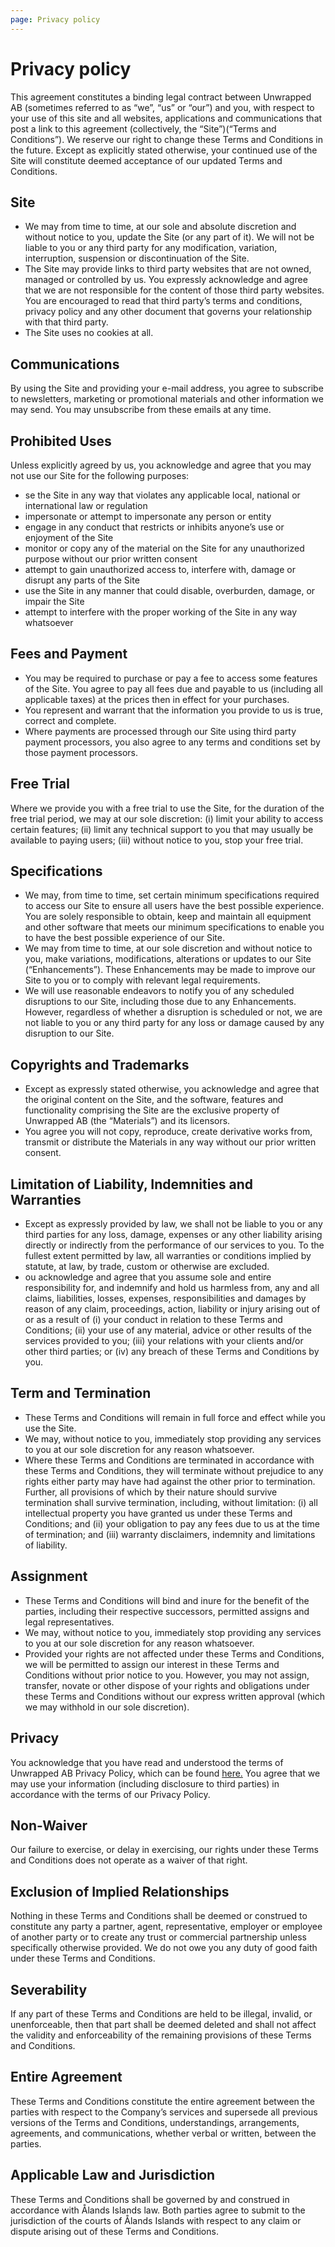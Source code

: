 ```yaml
---
page: Privacy policy
---
```


# Privacy policy
This agreement constitutes a binding legal contract between Unwrapped AB (sometimes referred to as “we”, “us” or “our”) and you, with respect to your use of this site and all websites, applications and communications that post a link to this agreement (collectively, the “Site”)(“Terms and Conditions”). We reserve our right to change these Terms and Conditions in the future. Except as explicitly stated otherwise, your continued use of the Site will constitute deemed acceptance of our updated Terms and Conditions.

Site
----

*   We may from time to time, at our sole and absolute discretion and without notice to you, update the Site (or any part of it). We will not be liable to you or any third party for any modification, variation, interruption, suspension or discontinuation of the Site.
*   The Site may provide links to third party websites that are not owned, managed or controlled by us. You expressly acknowledge and agree that we are not responsible for the content of those third party websites. You are encouraged to read that third party’s terms and conditions, privacy policy and any other document that governs your relationship with that third party.
*   The Site uses no cookies at all.

Communications
--------------

By using the Site and providing your e-mail address, you agree to subscribe to newsletters, marketing or promotional materials and other information we may send. You may unsubscribe from these emails at any time.

Prohibited Uses
---------------

Unless explicitly agreed by us, you acknowledge and agree that you may not use our Site for the following purposes:

*   se the Site in any way that violates any applicable local, national or international law or regulation
*   impersonate or attempt to impersonate any person or entity
*   engage in any conduct that restricts or inhibits anyone’s use or enjoyment of the Site
*   monitor or copy any of the material on the Site for any unauthorized purpose without our prior written consent
*   attempt to gain unauthorized access to, interfere with, damage or disrupt any parts of the Site
*   use the Site in any manner that could disable, overburden, damage, or impair the Site
*   attempt to interfere with the proper working of the Site in any way whatsoever

Fees and Payment
----------------

*   You may be required to purchase or pay a fee to access some features of the Site. You agree to pay all fees due and payable to us (including all applicable taxes) at the prices then in effect for your purchases.
*   You represent and warrant that the information you provide to us is true, correct and complete.
*   Where payments are processed through our Site using third party payment processors, you also agree to any terms and conditions set by those payment processors.

Free Trial
----------

Where we provide you with a free trial to use the Site, for the duration of the free trial period, we may at our sole discretion: (i) limit your ability to access certain features; (ii) limit any technical support to you that may usually be available to paying users; (iii) without notice to you, stop your free trial.

Specifications
--------------

*   We may, from time to time, set certain minimum specifications required to access our Site to ensure all users have the best possible experience. You are solely responsible to obtain, keep and maintain all equipment and other software that meets our minimum specifications to enable you to have the best possible experience of our Site.
*   We may from time to time, at our sole discretion and without notice to you, make variations, modifications, alterations or updates to our Site (“Enhancements”). These Enhancements may be made to improve our Site to you or to comply with relevant legal requirements.
*   We will use reasonable endeavors to notify you of any scheduled disruptions to our Site, including those due to any Enhancements. However, regardless of whether a disruption is scheduled or not, we are not liable to you or any third party for any loss or damage caused by any disruption to our Site.

Copyrights and Trademarks
-------------------------

*   Except as expressly stated otherwise, you acknowledge and agree that the original content on the Site, and the software, features and functionality comprising the Site are the exclusive property of Unwrapped AB (the “Materials”) and its licensors.
*   You agree you will not copy, reproduce, create derivative works from, transmit or distribute the Materials in any way without our prior written consent.

Limitation of Liability, Indemnities and Warranties
---------------------------------------------------

*   Except as expressly provided by law, we shall not be liable to you or any third parties for any loss, damage, expenses or any other liability arising directly or indirectly from the performance of our services to you. To the fullest extent permitted by law, all warranties or conditions implied by statute, at law, by trade, custom or otherwise are excluded.
*   ou acknowledge and agree that you assume sole and entire responsibility for, and indemnify and hold us harmless from, any and all claims, liabilities, losses, expenses, responsibilities and damages by reason of any claim, proceedings, action, liability or injury arising out of or as a result of (i) your conduct in relation to these Terms and Conditions; (ii) your use of any material, advice or other results of the services provided to you; (iii) your relations with your clients and/or other third parties; or (iv) any breach of these Terms and Conditions by you.

Term and Termination
--------------------

*   These Terms and Conditions will remain in full force and effect while you use the Site.
*   We may, without notice to you, immediately stop providing any services to you at our sole discretion for any reason whatsoever.
*   Where these Terms and Conditions are terminated in accordance with these Terms and Conditions, they will terminate without prejudice to any rights either party may have had against the other prior to termination. Further, all provisions of which by their nature should survive termination shall survive termination, including, without limitation: (i) all intellectual property you have granted us under these Terms and Conditions; and (ii) your obligation to pay any fees due to us at the time of termination; and (iii) warranty disclaimers, indemnity and limitations of liability.

Assignment
----------

*   These Terms and Conditions will bind and inure for the benefit of the parties, including their respective successors, permitted assigns and legal representatives.
*   We may, without notice to you, immediately stop providing any services to you at our sole discretion for any reason whatsoever.
*   Provided your rights are not affected under these Terms and Conditions, we will be permitted to assign our interest in these Terms and Conditions without prior notice to you. However, you may not assign, transfer, novate or other dispose of your rights and obligations under these Terms and Conditions without our express written approval (which we may withhold in our sole discretion).

Privacy
-------

You acknowledge that you have read and understood the terms of Unwrapped AB Privacy Policy, which can be found [here.](/privacy) You agree that we may use your information (including disclosure to third parties) in accordance with the terms of our Privacy Policy.

Non-Waiver
----------

Our failure to exercise, or delay in exercising, our rights under these Terms and Conditions does not operate as a waiver of that right.

Exclusion of Implied Relationships
----------------------------------

Nothing in these Terms and Conditions shall be deemed or construed to constitute any party a partner, agent, representative, employer or employee of another party or to create any trust or commercial partnership unless specifically otherwise provided. We do not owe you any duty of good faith under these Terms and Conditions.

Severability
------------

If any part of these Terms and Conditions are held to be illegal, invalid, or unenforceable, then that part shall be deemed deleted and shall not affect the validity and enforceability of the remaining provisions of these Terms and Conditions.

Entire Agreement
----------------

These Terms and Conditions constitute the entire agreement between the parties with respect to the Company’s services and supersede all previous versions of the Terms and Conditions, understandings, arrangements, agreements, and communications, whether verbal or written, between the parties.

Applicable Law and Jurisdiction
-------------------------------

These Terms and Conditions shall be governed by and construed in accordance with Ålands Islands law. Both parties agree to submit to the jurisdiction of the courts of Ålands Islands with respect to any claim or dispute arising out of these Terms and Conditions.